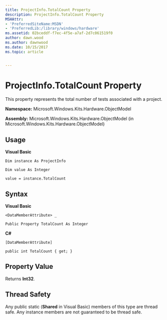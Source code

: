 ```yaml
---
title: ProjectInfo.TotalCount Property
description: ProjectInfo.TotalCount Property
MSHAttr:
- 'PreferredSiteName:MSDN'
- 'PreferredLib:/library/windows/hardware'
ms.assetid: 02bceddf-f7ec-4f5e-a7af-2d7c061519f0
author: dawn.wood
ms.author: dawnwood
ms.date: 10/15/2017
ms.topic: article


---
```


# ProjectInfo.TotalCount Property


This property represents the total number of tests associated with a project.

**Namespace:** Microsoft.Windows.Kits.Hardware.ObjectModel

**Assembly:** Microsoft.Windows.Kits.Hardware.ObjectModel (in Microsoft.Windows.Kits.Hardware.ObjectModel)

## <span id="Usage"></span><span id="usage"></span><span id="USAGE"></span>Usage


**Visual Basic**

`Dim instance As ProjectInfo`

`Dim value As Integer`

`value = instance.TotalCount`

## <span id="Syntax"></span><span id="syntax"></span><span id="SYNTAX"></span>Syntax


**Visual Basic**

`<DataMemberAttribute> _`

`Public Property TotalCount As Integer`

**C#**

`[DataMemberAttribute]`

`public int TotalCount { get; }`

## <span id="Property_Value"></span><span id="property_value"></span><span id="PROPERTY_VALUE"></span>Property Value


Returns **Int32**.

## <span id="Thread_Safety"></span><span id="thread_safety"></span><span id="THREAD_SAFETY"></span>Thread Safety


Any public static (**Shared** in Visual Basic) members of this type are thread safe. Any instance members are not guaranteed to be thread safe.

 

 






